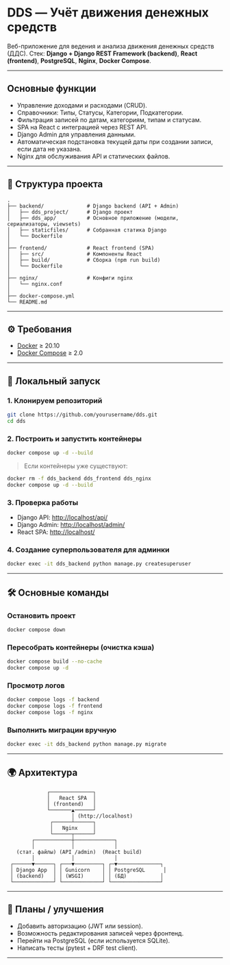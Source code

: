 # DDS — Учёт движения денежных средств

Веб-приложение для ведения и анализа движения денежных средств (ДДС).
Стек: **Django + Django REST Framework (backend)**, **React (frontend)**, **PostgreSQL**, **Nginx**, **Docker Compose**.

---

## Основные функции

* Управление доходами и расходами (CRUD).
* Справочники: Типы, Статусы, Категории, Подкатегории.
* Фильтрация записей по датам, категориям, типам и статусам.
* SPA на React с интеграцией через REST API.
* Django Admin для управления данными.
* Автоматическая подстановка текущей даты при создании записи, если дата не указана.
* Nginx для обслуживания API и статических файлов.

---

## 📂 Структура проекта

```
.
├── backend/              # Django backend (API + Admin)
│   ├── dds_project/      # Django проект
│   ├── dds_app/          # Основное приложение (модели, сериализаторы, viewsets)
│   ├── staticfiles/      # Собранная статика Django
│   └── Dockerfile
│
├── frontend/             # React frontend (SPA)
│   ├── src/              # Компоненты React
│   ├── build/            # Сборка (npm run build)
│   └── Dockerfile
│
├── nginx/                # Конфиги nginx
│   └── nginx.conf
│
├── docker-compose.yml
└── README.md
```

---

## ⚙️ Требования

* [Docker](https://www.docker.com/) ≥ 20.10
* [Docker Compose](https://docs.docker.com/compose/) ≥ 2.0

---

## 🔧 Локальный запуск

### 1. Клонируем репозиторий

```bash
git clone https://github.com/yourusername/dds.git
cd dds
```

### 2. Построить и запустить контейнеры

```bash
docker compose up -d --build
```

> Если контейнеры уже существуют:

```bash
docker rm -f dds_backend dds_frontend dds_nginx
docker compose up -d --build
```

### 3. Проверка работы

* Django API: [http://localhost/api/](http://localhost/api/)
* Django Admin: [http://localhost/admin/](http://localhost/admin/)
* React SPA: [http://localhost/](http://localhost/)

### 4. Создание суперпользователя для админки

```bash
docker exec -it dds_backend python manage.py createsuperuser
```

---

## 🛠 Основные команды

### Остановить проект

```bash
docker compose down
```

### Пересобрать контейнеры (очистка кэша)

```bash
docker compose build --no-cache
docker compose up -d
```

### Просмотр логов

```bash
docker compose logs -f backend
docker compose logs -f frontend
docker compose logs -f nginx
```

### Выполнить миграции вручную

```bash
docker exec -it dds_backend python manage.py migrate
```

---

## 🌍 Архитектура

```text
             ┌──────────────┐
             │   React SPA  │
             │ (frontend)   │
             └───────▲──────┘
                     │ (http://localhost)
              ┌──────┴──────┐
              │   Nginx     │
              └──────┬──────┘
        ┌────────────┼─────────────┐
        │            │             │
   (стат. файлы) (API /admin)  (React build)
        │            │             │
 ┌──────▼──────┐ ┌───▼─────────┐ ┌─▼──────────────┐
 │ Django App  │ │ Gunicorn    │ │ PostgreSQL      │
 │ (backend)   │ │ (WSGI)      │ │ (БД)           │
 └─────────────┘ └─────────────┘ └────────────────┘
```

---

## 📑 Планы / улучшения

* Добавить авторизацию (JWT или session).
* Возможность редактирования записей через фронтенд.
* Перейти на PostgreSQL (если используется SQLite).
* Написать тесты (pytest + DRF test client).

---
